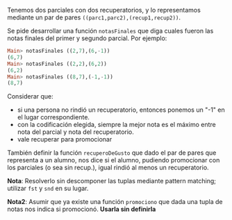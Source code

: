 Tenemos dos parciales con dos recuperatorios, y lo representamos mediante un par de pares `((parc1,parc2),(recup1,recup2))`.

Se pide desarrollar una función `notasFinales` que diga cuales fueron las notas finales del primer y segundo parcial. Por ejemplo:


```haskell
Main> notasFinales ((2,7),(6,-1))
(6,7)
Main> notasFinales ((2,2),(6,2))
(6,2)
Main> notasFinales ((8,7),(-1,-1))
(8,7)
```

Considerar que:

* si una persona no rindió un recuperatorio, entonces ponemos un "-1" en el lugar correspondiente.
* con la codificación elegida, siempre la mejor nota es el máximo entre nota del parcial y nota del recuperatorio.
* vale recuperar para promocionar

También definir la función `recuperoDeGusto` que dado el par de pares que representa a un alumno, nos dice si el alumno, pudiendo promocionar con los parciales (o sea sin recup.), igual rindió al menos un recuperatorio.

**Nota**: Resolverlo sin descomponer las tuplas mediante pattern matching; utilizar `fst` y `snd` en su lugar.

**Nota2**: Asumir que ya existe una función `promociono` que dada una tupla de notas nos indica si promocionó. **Usarla sin definirla**
